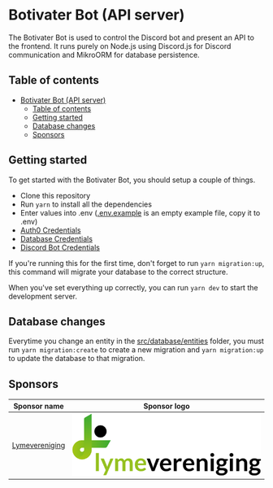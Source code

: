 # Botivater Bot (API server)
The Botivater Bot is used to control the Discord bot and present an API to the frontend. It runs purely on Node.js using Discord.js for Discord communication and MikroORM for database persistence.

## Table of contents
- [Botivater Bot (API server)](#botivater-bot-api-server)
  - [Table of contents](#table-of-contents)
  - [Getting started](#getting-started)
  - [Database changes](#database-changes)
  - [Sponsors](#sponsors)

## Getting started
To get started with the Botivater Bot, you should setup a couple of things.
- Clone this repository
- Run `yarn` to install all the dependencies
- Enter values into .env ([.env.example](.env.example) is an empty example file, copy it to .env)
- [Auth0 Credentials](docs/AUTH0_CREDENTIALS.md)
- [Database Credentials](docs/DATABASE_CREDENTIALS.md)
- [Discord Bot Credentials](docs/DISCORD_BOT_CREDENTIALS.md)

If you're running this for the first time, don't forget to run `yarn migration:up`, this command will migrate your database to the correct structure.

When you've set everything up correctly, you can run `yarn dev` to start the development server.

## Database changes
Everytime you change an entity in the [src/database/entities](src/database/entities) folder, you must run `yarn migration:create` to create a new migration and `yarn migration:up` to update the database to that migration.

## Sponsors
| Sponsor name | Sponsor logo |
| ------------ | ------------ |
| [Lymevereniging](https://lymevereniging.nl/) | ![Logo Lymevereniging](contrib/logos/lymevereniging.nl.svg) |